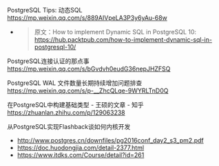 
PostgreSQL Tips: 动态SQL https://mp.weixin.qq.com/s/889AIVpeLA3P3y6yAu-68w
- > 原文：How to implement Dynamic SQL in PostgreSQL 10: https://hub.packtpub.com/how-to-implement-dynamic-sql-in-postgresql-10/

PostgreSQL连接认证的那点事 https://mp.weixin.qq.com/s/bGvdvh0eudG36nepJHZFSQ

PostgreSQL WAL 文件数量长期持续增加问题排查 https://mp.weixin.qq.com/s/p-__ZhcQLqe-9WYRLTnD0Q

在PostgreSQL中构建基础类型 - 王硕的文章 - 知乎 https://zhuanlan.zhihu.com/p/129063238

从PostgreSQL实现Flashback谈如何内核开发
- http://www.postgres.cn/downfiles/pg2016conf_day2_s3_pm2.pdf
- https://doc.huodongjia.com/detail-2377.html
- https://www.itdks.com/Course/detail?id=261
